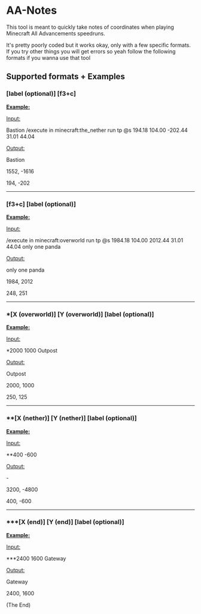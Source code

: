 # AA-Notes

This tool is meant to quickly take notes of coordinates when playing Minecraft All Advancements speedruns.

It's pretty poorly coded but it works okay, only with a few specific formats. If you try other things you will get errors so yeah follow the following formats if you wanna use that tool

## Supported formats + Examples

### [label (optional)] [f3+c]

**<ins>Example:</ins>**

<ins>Input:</ins>

Bastion /execute in minecraft:the_nether run tp @s 194.18 104.00 -202.44 31.01 44.04

<ins>Output:</ins>

Bastion

1552, -1616

194, -202

-----

### [f3+c] [label (optional)]

**<ins>Example:</ins>**

<ins>Input:</ins>

/execute in minecraft:overworld run tp @s 1984.18 104.00 2012.44 31.01 44.04 only one panda

<ins>Output:</ins>

only one panda

1984, 2012

248, 251

-----

### \*[X (overworld)] [Y (overworld)] [label (optional)]

**<ins>Example:</ins>**

<ins>Input:</ins>

\*2000 1000 Outpost

<ins>Output:</ins>

Outpost

2000, 1000

250, 125

-----

### \**[X (nether)] [Y (nether)] [label (optional)]

**<ins>Example:</ins>**

<ins>Input:</ins>

\*\*400 -600

<ins>Output:</ins>

\-

3200, -4800

400, -600

-----

### \*\*\*[X (end)] [Y (end)] [label (optional)]

**<ins>Example:</ins>**

<ins>Input:</ins>

\*\*\*2400 1600 Gateway

<ins>Output:</ins>

Gateway

2400, 1600

(The End)
